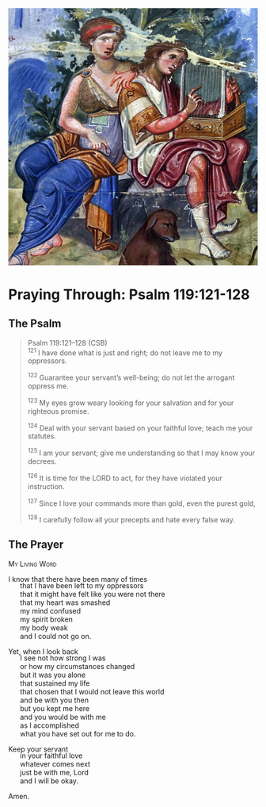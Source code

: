 <img class="intro-right" src="art-paris-psalter.jpg">

<style>
  li {list-style-type: none;}
  p + ul {
    margin-top: -18px;
}
</style>

# Praying Through: Psalm 119:121-128

## The Psalm

>Psalm 119:121–128 (CSB)  
><sup>121</sup> I have done what is just and right; do not leave me to my oppressors. 
>
><sup>122</sup> Guarantee your servant’s well-being; do not let the arrogant oppress me. 
>
><sup>123</sup> My eyes grow weary looking for your salvation and for your righteous promise. 
>
><sup>124</sup> Deal with your servant based on your faithful love; teach me your statutes. 
>
><sup>125</sup> I am your servant; give me understanding so that I may know your decrees. 
>
><sup>126</sup> It is time for the LORD to act, for they have violated your instruction. 
>
><sup>127</sup> Since I love your commands more than gold, even the purest gold, 
>
><sup>128</sup> I carefully follow all your precepts and hate every false way.

## The Prayer

<div style="font-variant: small-caps;">
My Living Word
</div>

I know that there have been many of times
* that I have been left to my oppressors
* that it might have felt like you were not there
* that my heart was smashed
* my mind confused
* my spirit broken
* my body weak
* and I could not go on.

Yet, when I look back
* I see not how strong I was
* or how my circumstances changed
* but it was you alone
* that sustained my life
* that chosen that I would not leave this world
* and be with you then
* but you kept me here
* and you would be with me
* as I accomplished
* what you have set out for me to do.

Keep your servant
* in your faithful love
* whatever comes next
* just be with me, Lord
* and I will be okay.

Amen.
